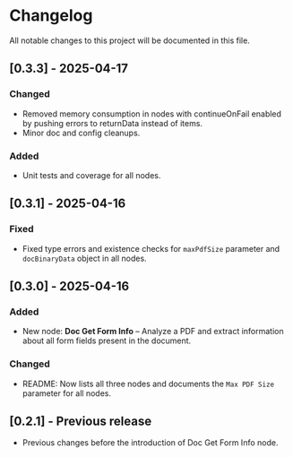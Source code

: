 # Changelog

All notable changes to this project will be documented in this file.

## [0.3.3] - 2025-04-17
### Changed
- Removed memory consumption in nodes with continueOnFail enabled by pushing errors to returnData instead of items.
- Minor doc and config cleanups.

### Added
- Unit tests and coverage for all nodes.

## [0.3.1] - 2025-04-16
### Fixed
- Fixed type errors and existence checks for `maxPdfSize` parameter and `docBinaryData` object in all nodes.

## [0.3.0] - 2025-04-16
### Added
- New node: **Doc Get Form Info** – Analyze a PDF and extract information about all form fields present in the document.

### Changed
- README: Now lists all three nodes and documents the `Max PDF Size` parameter for all nodes.

## [0.2.1] - Previous release
- Previous changes before the introduction of Doc Get Form Info node.


